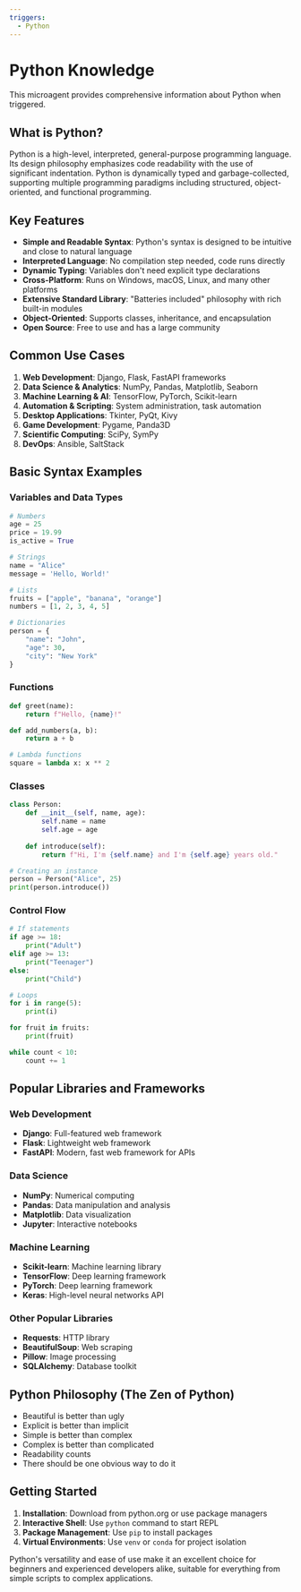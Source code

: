 ```yaml
---
triggers:
  - Python
---
```


# Python Knowledge

This microagent provides comprehensive information about Python when triggered.

## What is Python?

Python is a high-level, interpreted, general-purpose programming language. Its design philosophy emphasizes code readability with the use of significant indentation. Python is dynamically typed and garbage-collected, supporting multiple programming paradigms including structured, object-oriented, and functional programming.

## Key Features

- **Simple and Readable Syntax**: Python's syntax is designed to be intuitive and close to natural language
- **Interpreted Language**: No compilation step needed, code runs directly
- **Dynamic Typing**: Variables don't need explicit type declarations
- **Cross-Platform**: Runs on Windows, macOS, Linux, and many other platforms
- **Extensive Standard Library**: "Batteries included" philosophy with rich built-in modules
- **Object-Oriented**: Supports classes, inheritance, and encapsulation
- **Open Source**: Free to use and has a large community

## Common Use Cases

1. **Web Development**: Django, Flask, FastAPI frameworks
2. **Data Science & Analytics**: NumPy, Pandas, Matplotlib, Seaborn
3. **Machine Learning & AI**: TensorFlow, PyTorch, Scikit-learn
4. **Automation & Scripting**: System administration, task automation
5. **Desktop Applications**: Tkinter, PyQt, Kivy
6. **Game Development**: Pygame, Panda3D
7. **Scientific Computing**: SciPy, SymPy
8. **DevOps**: Ansible, SaltStack

## Basic Syntax Examples

### Variables and Data Types
```python
# Numbers
age = 25
price = 19.99
is_active = True

# Strings
name = "Alice"
message = 'Hello, World!'

# Lists
fruits = ["apple", "banana", "orange"]
numbers = [1, 2, 3, 4, 5]

# Dictionaries
person = {
    "name": "John",
    "age": 30,
    "city": "New York"
}
```

### Functions
```python
def greet(name):
    return f"Hello, {name}!"

def add_numbers(a, b):
    return a + b

# Lambda functions
square = lambda x: x ** 2
```

### Classes
```python
class Person:
    def __init__(self, name, age):
        self.name = name
        self.age = age
    
    def introduce(self):
        return f"Hi, I'm {self.name} and I'm {self.age} years old."

# Creating an instance
person = Person("Alice", 25)
print(person.introduce())
```

### Control Flow
```python
# If statements
if age >= 18:
    print("Adult")
elif age >= 13:
    print("Teenager")
else:
    print("Child")

# Loops
for i in range(5):
    print(i)

for fruit in fruits:
    print(fruit)

while count < 10:
    count += 1
```

## Popular Libraries and Frameworks

### Web Development
- **Django**: Full-featured web framework
- **Flask**: Lightweight web framework
- **FastAPI**: Modern, fast web framework for APIs

### Data Science
- **NumPy**: Numerical computing
- **Pandas**: Data manipulation and analysis
- **Matplotlib**: Data visualization
- **Jupyter**: Interactive notebooks

### Machine Learning
- **Scikit-learn**: Machine learning library
- **TensorFlow**: Deep learning framework
- **PyTorch**: Deep learning framework
- **Keras**: High-level neural networks API

### Other Popular Libraries
- **Requests**: HTTP library
- **BeautifulSoup**: Web scraping
- **Pillow**: Image processing
- **SQLAlchemy**: Database toolkit

## Python Philosophy (The Zen of Python)

- Beautiful is better than ugly
- Explicit is better than implicit
- Simple is better than complex
- Complex is better than complicated
- Readability counts
- There should be one obvious way to do it

## Getting Started

1. **Installation**: Download from python.org or use package managers
2. **Interactive Shell**: Use `python` command to start REPL
3. **Package Management**: Use `pip` to install packages
4. **Virtual Environments**: Use `venv` or `conda` for project isolation

Python's versatility and ease of use make it an excellent choice for beginners and experienced developers alike, suitable for everything from simple scripts to complex applications.